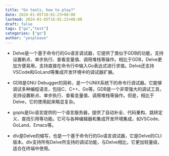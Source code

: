 ```yaml
---
title: "Go tools, how to play?"
date: 2024-01-05T16:01:23+08:00
lastmod: 2024-01-05T16:01:23+08:00
draft: false
tags: ["go","test"]
categories: ["go"]
author: "yesplease"
---
```



- Delve是一个基于命令行的Go语言调试器，它提供了类似于GDB的功能，支持设置断点、单步执行、查看变量值、调用堆栈等操作。相比于GDB，Delve更加方便易用，支持直接在命令行中输入Go表达式进行求值。Delve还支持VSCode和GoLand等集成开发环境中的调试器扩展。

- GDB是GNU Debugger的简称，是一个UNIX系统下的命令行调试器。它能够调试多种编程语言，包括C、C++、Go等。GDB是一个非常强大的调试工具，支持设置断点、单步执行、查看变量值、调用堆栈等操作。但是，相比于Delve，它的使用起来略显复杂。

- gopls是Go语言提供的一个语言服务器，提供了自动补全、代码重构、跳转定义、查找引用等功能。它可与各种编辑器和集成开发环境集成，如VSCode、GoLand、Emacs等。

- dlv是Delve的缩写，也是一个基于命令行的Go语言调试器，它是Delve的CLI版本。dlv支持所有Delve所支持的调试功能，与Delve相比，它更加轻量级，适合在终端中使用。

